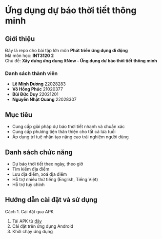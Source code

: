 # Ứng dụng dự báo thời tiết thông minh

## Giới thiệu
Đây là repo cho bài tập lớn môn <b>Phát triển ứng dụng di động</b><br>
Mã môn học: <b>INT3120 2</b><br>
Chủ đề: <b>Xây dựng ứng dụng ItNow - Ứng dụng dự báo thời tiết thông minh</b>
### Danh sách thành viên
- **Lê Minh Dương** 22028283
- **Võ Hồng Phúc** 21020377
- **Bùi Đức Duy** 22021201
- **Nguyễn Nhật Quang** 22028307
## Mục tiêu
<ul>
  <li>Cung cấp giải pháp dự báo thời tiết nhanh và chuẩn xác</li>
  <li>Cung cấp phương tiện thân thiện cho tất cả lứa tuổi</li>
  <li>Áp dụng trí tuệ nhân tạo nâng cao trải nghiệm người dùng</li>
</ul>

## Danh sách chức năng
- Dự báo thời tiết theo ngày, theo giờ
- Tìm kiếm địa điểm
- Lưu địa điểm, xoá địa điểm
- Hỗ trợ nhiều thứ tiếng (English, Tiếng Việt)
- Hỗ trợ tuỳ chỉnh

## Hướng dẫn cài đặt và sử dụng
Cách 1. Cài đặt qua APK
  1. Tải APK từ [đây](https://bit.ly/apkItNow)
  2. Cài đặt trên ứng dụng Android
  3. Khởi chạy ứng dụng

